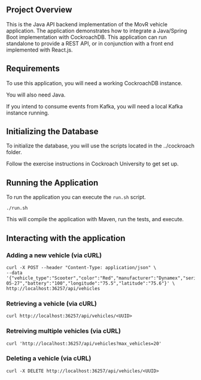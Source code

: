 ## Project Overview
This is the Java API backend implementation of the MovR vehicle application. 
The application demonstrates how to integrate a Java/Spring Boot 
implementation with CockroachDB. This application can run
standalone to provide a REST API, or in conjunction with a front
end implemented with React.js. 

## Requirements

To use this application, you will need a working CockroachDB instance.

You will also need Java.

If you intend to consume events from Kafka, you will need a local Kafka instance running.

## Initializing the Database

To initialize the database, you will use the scripts located in the ../cockroach folder.

Follow the exercise instructions in Cockroach University to get set up.

## Running the Application

To run the application you can execute the `run.sh` script.

```
./run.sh
```

This will compile the application with Maven, run the tests, and execute.

## Interacting with the application

### Adding a new vehicle (via cURL)

```
curl -X POST --header "Content-Type: application/json" \
--data '{"vehicle_type":"Scooter","color":"Red","manufacturer":"Dynamex","serial_number":"1234","wear":"light","purchase_date":"2021-05-27","battery":"100","longitude":"75.5","latitude":"75.6"}' \
http://localhost:36257/api/vehicles
```

### Retrieving a vehicle (via cURL)

```
curl http://localhost:36257/api/vehicles/<UUID>
```

### Retreiving multiple vehicles (via cURL)

```
curl 'http://localhost:36257/api/vehicles?max_vehicles=20'
```

### Deleting a vehicle (via cURL)

```
curl -X DELETE http://localhost:36257/api/vehicles/<UUID>
```
